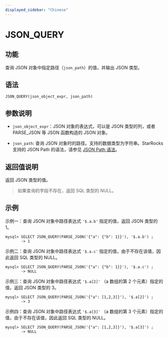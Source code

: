 ```yaml
---
displayed_sidebar: "Chinese"
---
```


# JSON_QUERY

## **功能**

查询 JSON 对象中指定路径（`json_path`）的值，并输出 JSON 类型。

## **语法**

```Plain Text
JSON_QUERY(json_object_expr, json_path)
```

## **参数说明**

- `json_object_expr`：JSON 对象的表达式，可以是 JSON 类型的列，或者 PARSE_JSON 等 JSON 函数构造的 JSON 对象。

- `json_path`: 查询 JSON 对象时的路径。支持的数据类型为字符串。StarRocks 支持的 JSON Path 的语法，请参见 [JSON Path 语法](../overview-of-json-functions-and-operators.md#json-path)。

## **返回值说明**

返回 JSON 类型的值。

> 如果查询的字段不存在，返回 SQL 类型的 NULL。

## **示例**

示例一：查询 JSON 对象中路径表达式 `'$.a.b'` 指定的值，返回 JSON 类型的 1。

```Plain Text
mysql> SELECT JSON_QUERY(PARSE_JSON('{"a": {"b": 1}}'), '$.a.b') ;
       -> 1
```

示例二：查询 JSON 对象中路径表达式 `'$.a.c'` 指定的值，由于不存在该值，因此返回 SQL 类型的 NULL。

```Plain Text
mysql> SELECT JSON_QUERY(PARSE_JSON('{"a": {"b": 1}}'), '$.a.c') ;
       -> NULL
```

示例三：查询 JSON 对象中路径表达式 `'$.a[2]'` （a 数组的第 2 个元素）指定的值，返回 JSON 类型的 3。

```Plain Text
mysql> SELECT JSON_QUERY(PARSE_JSON('{"a": [1,2,3]}'), '$.a[2]') ;
       -> 3
```

示例四：查询 JSON 对象中路径表达式 `'$.a[3]'` （a 数组的第 3 个元素）指定的值，由于不存在该值，因此返回 SQL 类型的 NULL。

```Plain Text
mysql> SELECT JSON_QUERY(PARSE_JSON('{"a": [1,2,3]}'), '$.a[3]') ;
       -> NULL
```
